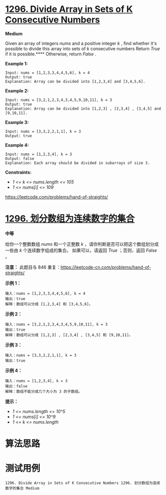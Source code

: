 # [1296. Divide Array in Sets of K Consecutive Numbers][enTitle]

**Medium**

Given an array of integers  *nums*  and a positive integer  *k* , find whether it's possible to divide this array into sets of  *k*  consecutive numbers Return  *True*  if it is possible.**** Otherwise, return  *False* .



**Example 1:** 

```
Input: nums = [1,2,3,3,4,4,5,6], k = 4
Output: true
Explanation: Array can be divided into [1,2,3,4] and [3,4,5,6].

```

**Example 2:** 

```
Input: nums = [3,2,1,2,3,4,3,4,5,9,10,11], k = 3
Output: true
Explanation: Array can be divided into [1,2,3] , [2,3,4] , [3,4,5] and [9,10,11].

```

**Example 3:** 

```
Input: nums = [3,3,2,2,1,1], k = 3
Output: true

```

**Example 4:** 

```
Input: nums = [1,2,3,4], k = 3
Output: false
Explanation: Each array should be divided in subarrays of size 3.

```



**Constraints:** 

-  *1 <= k <= nums.length <= 105*  
-  *1 <= nums[i] <= 109* 




https://leetcode.com/problems/hand-of-straights/


# [1296. 划分数组为连续数字的集合][cnTitle]

**中等**

给你一个整数数组  *nums*  和一个正整数  *k* ，请你判断是否可以把这个数组划分成一些由  *k*  个连续数字组成的集合。 如果可以，请返回  *True* ；否则，返回  *False* 。



**注意：** 此题目与 846 重复：https://leetcode-cn.com/problems/hand-of-straights/



**示例 1：** 

```
输入：nums = [1,2,3,3,4,4,5,6], k = 4
输出：true
解释：数组可以分成 [1,2,3,4] 和 [3,4,5,6]。

```

**示例 2：** 

```
输入：nums = [3,2,1,2,3,4,3,4,5,9,10,11], k = 3
输出：true
解释：数组可以分成 [1,2,3] , [2,3,4] , [3,4,5] 和 [9,10,11]。

```

**示例 3：** 

```
输入：nums = [3,3,2,2,1,1], k = 3
输出：true

```

**示例 4：** 

```
输入：nums = [1,2,3,4], k = 3
输出：false
解释：数组不能分成几个大小为 3 的子数组。

```



**提示：** 

-  *1 <= nums.length <= 10^5*  
-  *1 <= nums[i] <= 10^9*  
-  *1 <= k <= nums.length* 




# 算法思路

# 测试用例
```
1296. Divide Array in Sets of K Consecutive Numbers 1296. 划分数组为连续数字的集合 Medium
```

[enTitle]: https://leetcode.com/problems/divide-array-in-sets-of-k-consecutive-numbers/
[cnTitle]: https://leetcode-cn.com/problems/divide-array-in-sets-of-k-consecutive-numbers/
